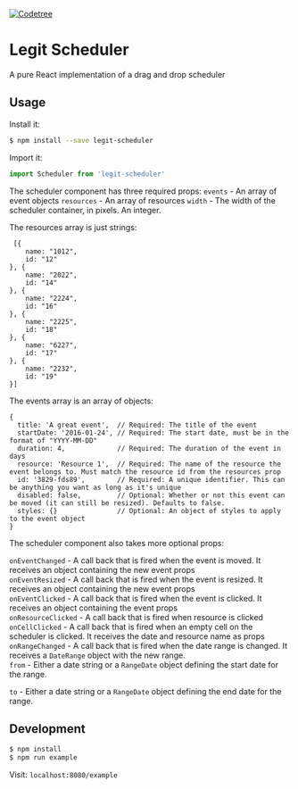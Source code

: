 [![Codetree](https://codetree.com/images/managed-with-codetree.svg)](https://codetree.com/projects/Q6Rz)

# Legit Scheduler
A pure React implementation of a drag and drop scheduler

## Usage

Install it:
```bash
$ npm install --save legit-scheduler
```

Import it:
```js
import Scheduler from 'legit-scheduler'
```

The scheduler component has three required props:
`events`    - An array of event objects
`resources` - An array of resources
`width`     - The width of the scheduler container, in pixels. An integer.

The resources array is just strings:
```
 [{
    name: "1012",
    id: "12"
}, {
    name: "2022",
    id: "14"
}, {
    name: "2224",
    id: "16"
}, {
    name: "2225",
    id: "18"
}, {
    name: "6227",
    id: "17"
}, {
    name: "2232",
    id: "19"
}]
```

The events array is an array of objects:
```
{
  title: 'A great event',  // Required: The title of the event
  startDate: '2016-01-24', // Required: The start date, must be in the format of "YYYY-MM-DD"
  duration: 4,             // Required: The duration of the event in days
  resource: 'Resource 1',  // Required: The name of the resource the event belongs to. Must match the resource id from the resources prop
  id: '3829-fds89',        // Required: A unique identifier. This can be anything you want as long as it's unique
  disabled: false,         // Optional: Whether or not this event can be moved (it can still be resized). Defaults to false.
  styles: {}               // Optional: An object of styles to apply to the event object
}
```

The scheduler component also takes more optional props:

`onEventChanged` - A call back that is fired when the event is moved. It receives an object containing the new event props  
`onEventResized` - A call back that is fired when the event is resized. It receives an object containing the new event props  
`onEventClicked` - A call back that is fired when the event is clicked. It receives an object containing the event props  
`onResourceClicked` - A call back that is fired when resource is clicked 
`onCellClicked`  - A call back that is fired when an empty cell on the scheduler is clicked. It receives the date and resource name as props  
`onRangeChanged` - A call back that is fired when the date range is changed. It receives a `DateRange` object with the new range.  
`from` - Either a date string or a `RangeDate` object defining the start date for the range.

`to` - Either a date string or a `RangeDate` object defining the end date for the range.

## Development
```bash
$ npm install
$ npm run example
```

Visit: `localhost:8080/example`
